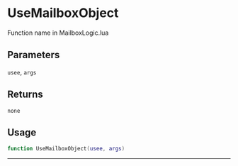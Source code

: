 # UseMailboxObject
Function name in MailboxLogic.lua
## Parameters
`usee`, `args`
## Returns
`none`
## Usage
```lua
function UseMailboxObject(usee, args)
```
---
